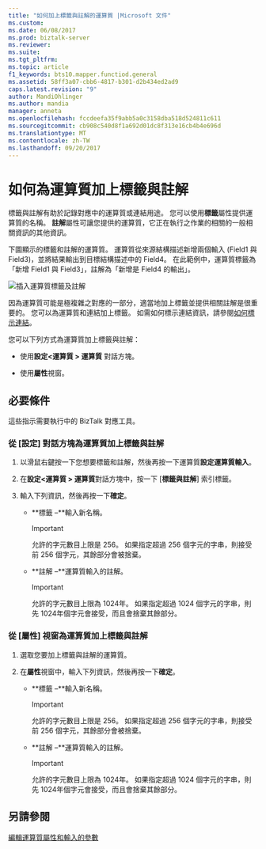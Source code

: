```yaml
---
title: "如何加上標籤與註解的運算質 |Microsoft 文件"
ms.custom: 
ms.date: 06/08/2017
ms.prod: biztalk-server
ms.reviewer: 
ms.suite: 
ms.tgt_pltfrm: 
ms.topic: article
f1_keywords: bts10.mapper.functiod.general
ms.assetid: 58ff3a07-cbb6-4817-b301-d2b434ed2ad9
caps.latest.revision: "9"
author: MandiOhlinger
ms.author: mandia
manager: anneta
ms.openlocfilehash: fccdeefa35f9abb5a0c3158dba518d524811c611
ms.sourcegitcommit: cb908c540d8f1a692d01dc8f313e16cb4b4e696d
ms.translationtype: MT
ms.contentlocale: zh-TW
ms.lasthandoff: 09/20/2017
---
```

# <a name="how-to-label-and-comment-a-functoid"></a>如何為運算質加上標籤與註解
標籤與註解有助於記錄對應中的運算質或連結用途。 您可以使用**標籤**屬性提供運算質的名稱。 **註解**屬性可讓您提供的運算質，它正在執行之作業的相關的一般相關資訊的其他資訊。  
  
 下圖顯示的標籤和註解的運算質。 運算質從來源結構描述新增兩個輸入 (Field1 與 Field3)，並將結果輸出到目標結構描述中的 Field4。 在此範例中，運算質標籤為「新增 Field1 與 Field3」，註解為「新增是 Field4 的輸出」。  
  
 ![插入運算質標籤及註解](../core/media/label.gif "Label_")  
  
 因為運算質可能是極複雜之對應的一部分，適當地加上標籤並提供相關註解是很重要的。 您可以為運算質和連結加上標籤。 如需如何標示連結資訊，請參閱[如何標示連結](../core/how-to-label-a-link.md)。  
  
 您可以下列方式為運算質加上標籤與註解：  
  
-   使用**設定\<運算質 > 運算質** 對話方塊。  
  
-   使用**屬性**視窗。  
  
## <a name="prerequisites"></a>必要條件  
 這些指示需要執行中的 BizTalk 對應工具。  
  
### <a name="to-label-and-comment-a-functoid-from-configure-dialog-box"></a>從 [設定] 對話方塊為運算質加上標籤與註解  
  
1.  以滑鼠右鍵按一下您想要標籤和註解，然後再按一下運算質**設定運算質輸入**。  
  
2.  在**設定\<運算質 > 運算質**對話方塊中，按一下 [**標籤與註解**] 索引標籤。  
  
3.  輸入下列資訊，然後再按一下**確定**。  
  
    -   **標籤 –**輸入新名稱。  
  
        > [!IMPORTANT]
        >  允許的字元數目上限是 256。 如果指定超過 256 個字元的字串，則接受前 256 個字元，其餘部分會被捨棄。  
  
    -   **註解 –**運算質輸入的註解。  
  
        > [!IMPORTANT]
        >  允許的字元數目上限為 1024年。 如果指定超過 1024 個字元的字串，則先 1024年個字元會接受，而且會捨棄其餘部分。  
  
### <a name="to-label-and-comment-a-functoid-from-properties-window"></a>從 [屬性] 視窗為運算質加上標籤與註解  
  
1.  選取您要加上標籤與註解的運算質。  
  
2.  在**屬性**視窗中，輸入下列資訊，然後再按一下**確定**。  
  
    -   **標籤 –**輸入新名稱。  
  
        > [!IMPORTANT]
        >  允許的字元數目上限是 256。 如果指定超過 256 個字元的字串，則接受前 256 個字元，其餘部分會被捨棄。  
  
    -   **註解 –**運算質輸入的註解。  
  
        > [!IMPORTANT]
        >  允許的字元數目上限為 1024年。 如果指定超過 1024 個字元的字串，則先 1024年個字元會接受，而且會捨棄其餘部分。  
  
## <a name="see-also"></a>另請參閱  
 [編輯運算質屬性和輸入的參數](../core/editing-functoid-properties-and-input-parameters.md)